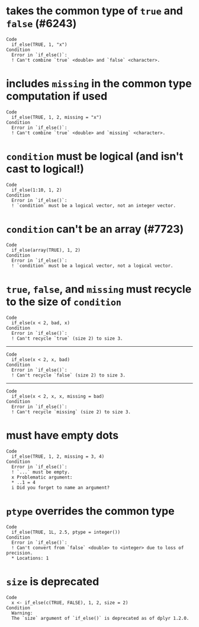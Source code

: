 # takes the common type of `true` and `false` (#6243)

    Code
      if_else(TRUE, 1, "x")
    Condition
      Error in `if_else()`:
      ! Can't combine `true` <double> and `false` <character>.

# includes `missing` in the common type computation if used

    Code
      if_else(TRUE, 1, 2, missing = "x")
    Condition
      Error in `if_else()`:
      ! Can't combine `true` <double> and `missing` <character>.

# `condition` must be logical (and isn't cast to logical!)

    Code
      if_else(1:10, 1, 2)
    Condition
      Error in `if_else()`:
      ! `condition` must be a logical vector, not an integer vector.

# `condition` can't be an array (#7723)

    Code
      if_else(array(TRUE), 1, 2)
    Condition
      Error in `if_else()`:
      ! `condition` must be a logical vector, not a logical vector.

# `true`, `false`, and `missing` must recycle to the size of `condition`

    Code
      if_else(x < 2, bad, x)
    Condition
      Error in `if_else()`:
      ! Can't recycle `true` (size 2) to size 3.

---

    Code
      if_else(x < 2, x, bad)
    Condition
      Error in `if_else()`:
      ! Can't recycle `false` (size 2) to size 3.

---

    Code
      if_else(x < 2, x, x, missing = bad)
    Condition
      Error in `if_else()`:
      ! Can't recycle `missing` (size 2) to size 3.

# must have empty dots

    Code
      if_else(TRUE, 1, 2, missing = 3, 4)
    Condition
      Error in `if_else()`:
      ! `...` must be empty.
      x Problematic argument:
      * ..1 = 4
      i Did you forget to name an argument?

# `ptype` overrides the common type

    Code
      if_else(TRUE, 1L, 2.5, ptype = integer())
    Condition
      Error in `if_else()`:
      ! Can't convert from `false` <double> to <integer> due to loss of precision.
      * Locations: 1

# `size` is deprecated

    Code
      x <- if_else(c(TRUE, FALSE), 1, 2, size = 2)
    Condition
      Warning:
      The `size` argument of `if_else()` is deprecated as of dplyr 1.2.0.

